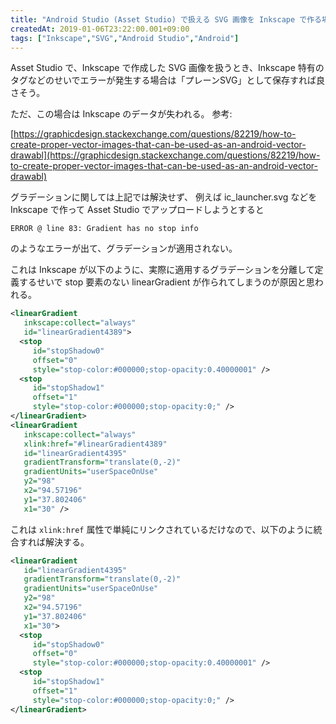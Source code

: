```yaml
---
title: "Android Studio (Asset Studio) で扱える SVG 画像を Inkscape で作る場合の注意点 (グラデーション)"
createdAt: 2019-01-06T23:22:00.001+09:00
tags: ["Inkscape","SVG","Android Studio","Android"]
---
```

Asset Studio で、Inkscape で作成した SVG 画像を扱うとき、Inkscape 特有のタグなどのせいでエラーが発生する場合は「プレーンSVG」として保存すれば良さそう。

ただ、この場合は Inkscape のデータが失われる。
参考:

[https://graphicdesign.stackexchange.com/questions/82219/how-to-create-proper-vector-images-that-can-be-used-as-an-android-vector-drawabl](https://graphicdesign.stackexchange.com/questions/82219/how-to-create-proper-vector-images-that-can-be-used-as-an-android-vector-drawabl)

グラデーションに関しては上記では解決せず、
例えば ic\_launcher.svg などを Inkscape で作って Asset Studio でアップロードしようとすると

```
ERROR @ line 83: Gradient has no stop info
```

のようなエラーが出て、グラデーションが適用されない。
<!--more-->

これは Inkscape が以下のように、実際に適用するグラデーションを分離して定義するせいで stop 要素のない linearGradient が作られてしまうのが原因と思われる。

```xml
<linearGradient
   inkscape:collect="always"
   id="linearGradient4389">
  <stop
     id="stopShadow0"
     offset="0"
     style="stop-color:#000000;stop-opacity:0.40000001" />
  <stop
     id="stopShadow1"
     offset="1"
     style="stop-color:#000000;stop-opacity:0;" />
</linearGradient>
<linearGradient
   inkscape:collect="always"
   xlink:href="#linearGradient4389"
   id="linearGradient4395"
   gradientTransform="translate(0,-2)"
   gradientUnits="userSpaceOnUse"
   y2="98"
   x2="94.57196"
   y1="37.802406"
   x1="30" />
```

これは `xlink:href` 属性で単純にリンクされているだけなので、以下のように統合すれば解決する。

```xml
<linearGradient
   id="linearGradient4395"
   gradientTransform="translate(0,-2)"
   gradientUnits="userSpaceOnUse"
   y2="98"
   x2="94.57196"
   y1="37.802406"
   x1="30">
  <stop
     id="stopShadow0"
     offset="0"
     style="stop-color:#000000;stop-opacity:0.40000001" />
  <stop
     id="stopShadow1"
     offset="1"
     style="stop-color:#000000;stop-opacity:0;" />
</linearGradient>
```
